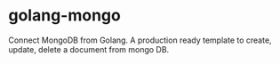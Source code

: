 # golang-mongo
Connect MongoDB from Golang. A production ready template to create, update, delete a document from mongo DB.
